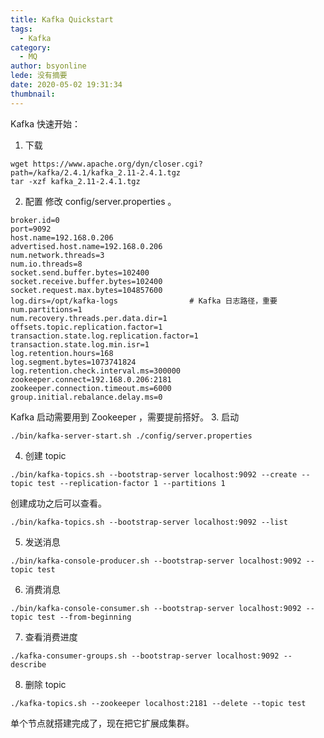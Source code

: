 ```yaml
---
title: Kafka Quickstart
tags:
  - Kafka
category:
  - MQ
author: bsyonline
lede: 没有摘要
date: 2020-05-02 19:31:34
thumbnail:
---
```


Kafka 快速开始：
1. 下载
```
wget https://www.apache.org/dyn/closer.cgi?path=/kafka/2.4.1/kafka_2.11-2.4.1.tgz
tar -xzf kafka_2.11-2.4.1.tgz
```
2. 配置
修改 config/server.properties 。
```
broker.id=0
port=9092
host.name=192.168.0.206
advertised.host.name=192.168.0.206
num.network.threads=3
num.io.threads=8
socket.send.buffer.bytes=102400
socket.receive.buffer.bytes=102400
socket.request.max.bytes=104857600
log.dirs=/opt/kafka-logs				# Kafka 日志路径，重要
num.partitions=1
num.recovery.threads.per.data.dir=1
offsets.topic.replication.factor=1
transaction.state.log.replication.factor=1
transaction.state.log.min.isr=1
log.retention.hours=168
log.segment.bytes=1073741824
log.retention.check.interval.ms=300000
zookeeper.connect=192.168.0.206:2181
zookeeper.connection.timeout.ms=6000
group.initial.rebalance.delay.ms=0
```  
Kafka 启动需要用到 Zookeeper ，需要提前搭好。
3. 启动
```
./bin/kafka-server-start.sh ./config/server.properties
```
4. 创建 topic
```
./bin/kafka-topics.sh --bootstrap-server localhost:9092 --create --topic test --replication-factor 1 --partitions 1 
```
创建成功之后可以查看。
```
./bin/kafka-topics.sh --bootstrap-server localhost:9092 --list 
```
5. 发送消息
```
./bin/kafka-console-producer.sh --bootstrap-server localhost:9092 --topic test
```
6. 消费消息
```
./bin/kafka-console-consumer.sh --bootstrap-server localhost:9092 --topic test --from-beginning
```
7. 查看消费进度
```
./kafka-consumer-groups.sh --bootstrap-server localhost:9092 --describe
```
8. 删除 topic
```
./kafka-topics.sh --zookeeper localhost:2181 --delete --topic test
```

单个节点就搭建完成了，现在把它扩展成集群。